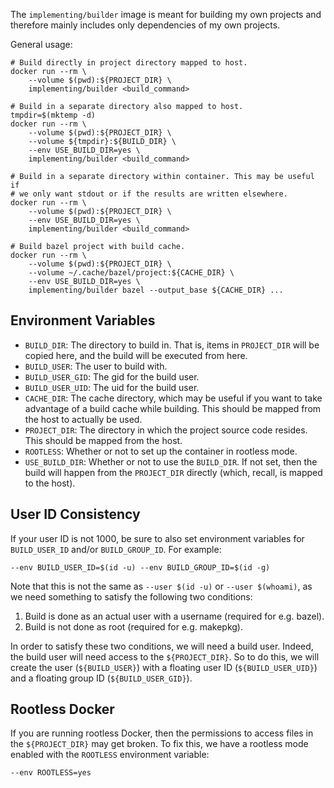 The `implementing/builder` image is meant for building my own projects and
therefore mainly includes only dependencies of my own projects.

General usage:

    # Build directly in project directory mapped to host.
    docker run --rm \
        --volume $(pwd):${PROJECT_DIR} \
        implementing/builder <build_command>

    # Build in a separate directory also mapped to host.
    tmpdir=$(mktemp -d)
    docker run --rm \
        --volume $(pwd):${PROJECT_DIR} \
        --volume ${tmpdir}:${BUILD_DIR} \
        --env USE_BUILD_DIR=yes \
        implementing/builder <build_command>

    # Build in a separate directory within container. This may be useful if
    # we only want stdout or if the results are written elsewhere.
    docker run --rm \
        --volume $(pwd):${PROJECT_DIR} \
        --env USE_BUILD_DIR=yes \
        implementing/builder <build_command>

    # Build bazel project with build cache.
    docker run --rm \
        --volume $(pwd):${PROJECT_DIR} \
        --volume ~/.cache/bazel/project:${CACHE_DIR} \
        --env USE_BUILD_DIR=yes \
        implementing/builder bazel --output_base ${CACHE_DIR} ...


## Environment Variables

- `BUILD_DIR`: The directory to build in. That is, items in `PROJECT_DIR` will
               be copied here, and the build will be executed from here.
- `BUILD_USER`: The user to build with.
- `BUILD_USER_GID`: The gid for the build user.
- `BUILD_USER_UID`: The uid for the build user.
- `CACHE_DIR`: The cache directory, which may be useful if you want to take
               advantage of a build cache while building. This should be mapped
               from the host to actually be used.
- `PROJECT_DIR`: The directory in which the project source code resides. This
                 should be mapped from the host.
- `ROOTLESS`: Whether or not to set up the container in rootless mode.
- `USE_BUILD_DIR`: Whether or not to use the `BUILD_DIR`. If not set, then the
                   build will happen from the `PROJECT_DIR` directly (which,
                   recall, is mapped to the host).

## User ID Consistency

If your user ID is not 1000, be sure to also set environment variables for
`BUILD_USER_ID` and/or `BUILD_GROUP_ID`. For example:

    --env BUILD_USER_ID=$(id -u) --env BUILD_GROUP_ID=$(id -g)

Note that this is not the same as `--user $(id -u)` or `--user $(whoami)`, as
we need something to satisfy the following two conditions:

1. Build is done as an actual user with a username (required for e.g. bazel).
2. Build is not done as root (required for e.g. makepkg).

In order to satisfy these two conditions, we will need a build user. Indeed,
the build user will need access to the `${PROJECT_DIR}`. So to do this, we will
create the user (`${BUILD_USER}`) with a floating user ID (`${BUILD_USER_UID}`)
and a floating group ID (`${BUILD_USER_GID}`).


## Rootless Docker

If you are running rootless Docker, then the permissions to access files in the
`${PROJECT_DIR}` may get broken. To fix this, we have a rootless mode enabled
with the `ROOTLESS` environment variable:

    --env ROOTLESS=yes
